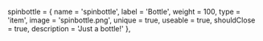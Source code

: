 spinbottle                     = { name = 'spinbottle', label = 'Bottle', weight = 100, type = 'item', image = 'spinbottle.png', unique = true, useable = true, shouldClose = true, description = 'Just a bottle!' },


